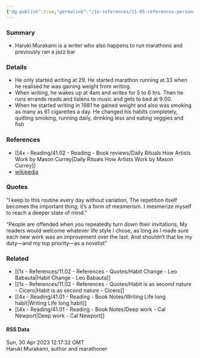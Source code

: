 ```yaml
---
{"dg-publish":true,"permalink":"/1x-references/11-05-references-persons/haruki-murakami/","title":"Haruki Murakami","dgShowBacklinks":false}
---
```



### Summary
- Haruki Murakami is a writer who also happens to run marathons and previously ran a jazz bar

### Details
- He only started writing at 29. He started marathon running at 33 when he realised he was gaining weight from writing.
- When writing, he wakes up at 4am and writes for 5 to 6 hrs. Then he runs errands reads and listens to music and gets to bed at 9:00. 
- When he started writing in 1981 he gained weight and also was smoking as many as 61 cigarettes a day. He changed his habits completely, quitting smoking, running daily, drinking less and eating veggies and fish

### References
- [[4x - Reading/41.02 - Reading - Book reviews/Daily Rituals How Artists Work by Mason Currey\|Daily Rituals How Artists Work by Mason Currey]]
- [wikipedia](https://en.wikipedia.org/wiki/Haruki_Murakami)

### Quotes
“I keep to this routine every day without variation, The repetition itself becomes the important thing; it’s a form of mesmerism. I mesmerize myself to reach a deeper state of mind.”

“People are offended when you repeatedly turn down their invitations, My readers would welcome whatever life style I chose, as long as I made sure each new work was an improvement over the last. And shouldn’t that be my duty—and my top priority—as a novelist"

### Related
- [[1x - References/11.02 - References - Quotes/Habit Change - Leo Babauta\|Habit Change - Leo Babauta]]
- [[1x - References/11.02 - References - Quotes/Habit is as second nature - Cicero\|Habit is as second nature - Cicero]]
- [[4x - Reading/41.01 - Reading - Book Notes/Writing Life long habit\|Writing Life long habit]]
- [[4x - Reading/41.01 - Reading - Book Notes/Deep work - Cal Newport\|Deep work - Cal Newport]]

#### RSS Data
<div class='date'>Sun, 30 Apr 2023 12:17:32 GMT</div>
<div class='description'> Haruki Murakami, author and marathoner </div>
